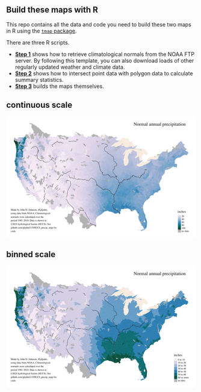 ## Build these maps with R

This repo contains all the data and code you need to build these two maps in R using the [`tmap` package](https://github.com/mtennekes/tmap).

There are three R scripts.

* [**Step 1**](R/step1_retrieve_normals.R) shows how to retrieve climatological normals from the NOAA FTP server. By following this template, you can also download loads of other regularly updated weather and climate data.
* [**Step 2**](R/step2_calculate_stats_by_huc8.R) shows how to intersect point data with polygon data to calculate summary statistics.
* [**Step 3**](R/step3_build_maps.R) builds the maps themselves.

## continuous scale
![](maps/HUC8_Normals_map_continuous_scale.png)

## binned scale
![](maps/HUC8_Normals_map_binned_scale.png)
